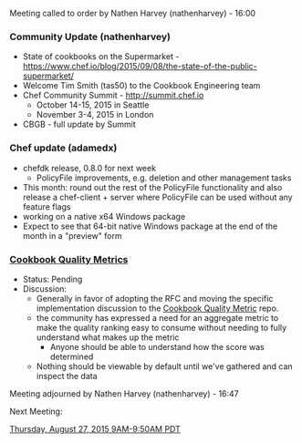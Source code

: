 Meeting called to order by Nathen Harvey (nathenharvey) - 16:00

### Community Update (nathenharvey)

* State of cookbooks on the Supermarket - https://www.chef.io/blog/2015/09/08/the-state-of-the-public-supermarket/
* Welcome Tim Smith (tas50) to the Cookbook Engineering team
* Chef Community Summit - http://summit.chef.io
  * October 14-15, 2015 in Seattle
  * November 3-4, 2015 in London
* CBGB - full update by Summit

### Chef update (adamedx)

* chefdk release, 0.8.0 for next week
  * PolicyFile improvements, e.g. deletion and other management tasks
* This month:  round out the rest of the PolicyFile functionality and also release a chef-client + server where PolicyFile can be used without any feature flags
* working on a native x64 Windows package
* Expect to see that 64-bit native Windows package at the end of the month in a "preview" form

### [Cookbook Quality Metrics](https://github.com/chef/chef-rfc/pull/147)
* Status:  Pending
* Discussion:
  * Generally in favor of adopting the RFC and moving the specific implementation discussion to the [Cookbook Quality Metric](https://github.com/chef-cookbooks/cookbook-quality-metrics) repo.
  * the community has expressed a need for an aggregate metric to make the quality ranking easy to consume without needing to fully understand what makes up the metric
    * Anyone should be able to understand how the score was determined
  * Nothing should be viewable by default until we've gathered and can inspect the data

Meeting adjourned by Nathen Harvey (nathenharvey) - 16:47

Next Meeting:

[Thursday, August 27, 2015 9AM-9:50AM PDT](http://everytimezone.com/#2015-8-27,240,cn3)
